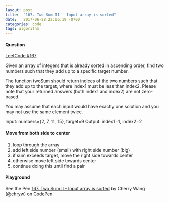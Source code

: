 ```yaml
---
layout: post
title:  "167. Two Sum II - Input array is sorted"
date:   2017-06-28 22:06:19 -0700
categories: code
tags: algorithm
---
```


#### Question

[LeetCode #167](https://leetcode.com/problems/two-sum-ii-input-array-is-sorted/#/description)

Given an array of integers that is already sorted in ascending order, find two numbers such that they add up to a specific target number.

The function twoSum should return indices of the two numbers such that they add up to the target, where index1 must be less than index2. Please note that your returned answers (both index1 and index2) are not zero-based.

You may assume that each input would have exactly one solution and you may not use the same element twice.

Input: numbers={2, 7, 11, 15}, target=9
Output: index1=1, index2=2

#### Move from both side to center

1. loop through the array
2. add left side number (small) with right side number (big)
3. if sum exceeds target, move the right side towards center
4. otherwise move left side towards center
5. continue doing this until find a pair

#### Playground

<p data-height="600" data-theme-id="light" data-slug-hash="owpaJo" data-default-tab="js,result" data-user="chryw" data-embed-version="2" data-pen-title="167. Two Sum II - Input array is sorted" class="codepen">See the Pen <a href="https://codepen.io/chryw/pen/owpaJo/">167. Two Sum II - Input array is sorted</a> by Cherry Wang (<a href="https://codepen.io/chryw">@chryw</a>) on <a href="https://codepen.io">CodePen</a>.</p>
<script async src="https://production-assets.codepen.io/assets/embed/ei.js"></script>
